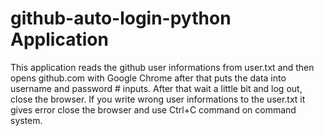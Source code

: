 # github-auto-login-python Application

This application reads the github user informations from user.txt and then
opens github.com with Google Chrome after that puts the data into username and password # inputs.
After that wait a little bit and log out, close the browser.
If you write wrong user informations to the user.txt it gives error close the browser and use Ctrl+C command on command system.

